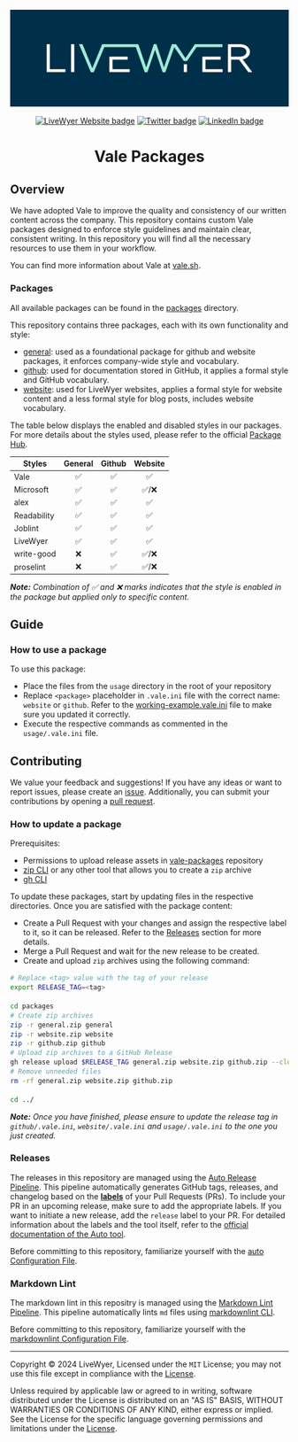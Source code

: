 <!-- markdownlint-disable MD033 MD041 -->

![LiveWyer Banner](./.github/img/github-banner.png?raw=true)

<p align="center">
    <a href="https://livewyer.io" ><img src="https://badgen.net/badge/Website/livewyer.io" alt="LiveWyer Website badge" /></a>
    <a href="https://twitter.com/LiveWyerUK"><img src="https://badgen.net/badge/twitter/@LiveWyerUK" alt="Twitter badge" /></a>
    <a href="https://www.linkedin.com/company/livewyer"><img src="https://badgen.net/badge/LinkedIn/LiveWyer" alt="LinkedIn badge" /></a>
</p>

<h1 align="center">Vale Packages</h1>

## Overview

We have adopted Vale to improve the quality and consistency of our written content across the company. This repository contains custom Vale packages designed to enforce style guidelines and maintain clear, consistent writing. In this repository you will find all the necessary resources to use them in your workflow.

You can find more information about Vale at [vale.sh](https://vale.sh/docs).

### Packages

All available packages can be found in the [packages](./packages/) directory.

This repository contains three packages, each with its own functionality and style:

* [general](./packages/general/): used as a foundational package for github and website packages, it enforces company-wide style and vocabulary.
* [github](./packages/github/): used for documentation stored in GitHub, it applies a formal style and GitHub vocabulary.
* [website](./packages/website/): used for LiveWyer websites, applies a formal style for website content and a less formal style for blog posts, includes website vocabulary.

The table below displays the enabled and disabled styles in our packages. For more details about the styles used, please refer to the official [Package Hub](https://vale.sh/hub/).

| Styles      | General | Github | Website |
|-------------|:-------:|:------:|:-------:|
| Vale        |    ✅    |   ✅    |    ✅    |
| Microsoft   |    ✅    |   ✅    |   ✅/❌   |
| alex        |    ✅    |   ✅    |    ✅    |
| Readability |    ✅    |   ✅    |    ✅    |
| Joblint     |    ✅    |   ✅    |    ✅    |
| LiveWyer    |    ✅    |   ✅    |    ✅    |
| write-good  |    ❌    |   ✅    |   ✅/❌   |
| proselint   |    ❌    |   ✅    |   ✅/❌   |

***Note:** Combination of ✅ and ❌ marks indicates that the style is enabled in the package but applied only to specific content.*

## Guide

### How to use a package

To use this package:

* Place the files from the `usage` directory in the root of your repository
* Replace `<package>` placeholder in `.vale.ini` file with the correct name: `website` or `github`. Refer to the [working-example.vale.ini](./usage/working-example.vale.ini) file to make sure you updated it correctly.
* Execute the respective commands as commented in the `usage/.vale.ini` file.

## Contributing

We value your feedback and suggestions!
If you have any ideas or want to report issues, please create an [issue](https://github.com/livewyer-ops/vale-packages/issues/new/choose).
Additionally, you can submit your contributions by opening a [pull request](https://github.com/livewyer-ops/vale-packages/pulls).

### How to update a package

Prerequisites:

* Permissions to upload release assets in [vale-packages](https://github.com/livewyer-ops/vale-packages) repository
* [zip CLI](https://infozip.sourceforge.net/license.html) or any other tool that allows you to create a `zip` archive
* [gh CLI](https://cli.github.com/)

To update these packages, start by updating files in the respective directories. Once you are satisfied with the package content:

* Create a Pull Request with your changes and assign the respective label to it, so it can be released. Refer to the [Releases](#releases) section for more details.
* Merge a Pull Request and wait for the new release to be created.
* Create and upload `zip` archives using the following command:

```bash
# Replace <tag> value with the tag of your release
export RELEASE_TAG=<tag>

cd packages
# Create zip archives
zip -r general.zip general
zip -r website.zip website
zip -r github.zip github
# Upload zip archives to a GitHub Release
gh release upload $RELEASE_TAG general.zip website.zip github.zip --clobber
# Remove unneeded files
rm -rf general.zip website.zip github.zip

cd ../
```

***Note:** Once you have finished, please ensure to update the release tag in `github/.vale.ini`, `website/.vale.ini` and `usage/.vale.ini` to the one you just created.*

### Releases

The releases in this repository are managed using the [Auto Release Pipeline](./.tekton/release.yaml). This pipeline automatically generates GitHub tags, releases, and changelog based on the [**labels**](https://intuit.github.io/auto/docs/configuration/autorc#labels) of your Pull Requests (PRs). To include your PR in an upcoming release, make sure to add the appropriate labels. If you want to initiate a new release, add the `release` label to your PR. For detailed information about the labels and the tool itself, refer to the [official documentation of the Auto tool](https://intuit.github.io/auto/docs).

Before committing to this repository, familiarize yourself with the [auto Configuration File](./.autorc).

### Markdown Lint

The markdown lint in this repositry is managed using the [Markdown Lint Pipeline](./.tekton/markdown-lint.yaml). This pipeline automatically lints `md` files using [markdownlint CLI](https://github.com/DavidAnson/markdownlint).

Before committing to this repository, familiarize yourself with the [markdownlint Configuration File](./.markdownlint-cli2.yaml).

---

Copyright © 2024 LiveWyer, Licensed under the `MIT` License; you may not use this file except in compliance with the [License](LICENSE).

Unless required by applicable law or agreed to in writing, software distributed under the License is distributed on an "AS IS" BASIS,
WITHOUT WARRANTIES OR CONDITIONS OF ANY KIND, either express or implied.
See the License for the specific language governing permissions and limitations under the [License](LICENSE).
